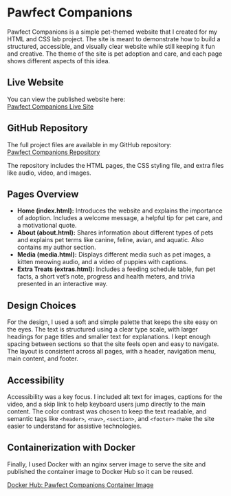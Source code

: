 # Pawfect Companions

Pawfect Companions is a simple pet-themed website that I created for my HTML and CSS lab project. The site is meant to demonstrate how to build a structured, accessible, and visually clear website while still keeping it fun and creative. The theme of the site is pet adoption and care, and each page shows different aspects of this idea.

## Live Website
You can view the published website here:  
 [Pawfect Companions Live Site](https://faith444.github.io/pawfect-companions/)

## GitHub Repository
The full project files are available in my GitHub repository:  
 [Pawfect Companions Repository](https://github.com/faith444/pawfect-companions)

The repository includes the HTML pages, the CSS styling file, and extra files like audio, video, and images.

## Pages Overview
- **Home (index.html):** Introduces the website and explains the importance of adoption. Includes a welcome message, a helpful tip for pet care, and a motivational quote.  
- **About (about.html):** Shares information about different types of pets and explains pet terms like canine, feline, avian, and aquatic. Also contains my author section.  
- **Media (media.html):** Displays different media such as pet images, a kitten meowing audio, and a video of puppies with captions.  
- **Extra Treats (extras.html):** Includes a feeding schedule table, fun pet facts, a short vet’s note, progress and health meters, and trivia presented in an interactive way.  

## Design Choices
For the design, I used a soft and simple palette that keeps the site easy on the eyes. The text is structured using a clear type scale, with larger headings for page titles and smaller text for explanations. I kept enough spacing between sections so that the site feels open and easy to navigate. The layout is consistent across all pages, with a header, navigation menu, main content, and footer.

## Accessibility
Accessibility was a key focus. I included alt text for images, captions for the video, and a skip link to help keyboard users jump directly to the main content. The color contrast was chosen to keep the text readable, and semantic tags like `<header>`, `<nav>`, `<section>`, and `<footer>` make the site easier to understand for assistive technologies.

## Containerization with Docker
Finally, I used Docker with an nginx server image to serve the site and published the container image to Docker Hub so it can be reused.  

 [Docker Hub: Pawfect Companions Container Image](https://hub.docker.com/r/nyawirafaith/html5-css3-site/tags)


